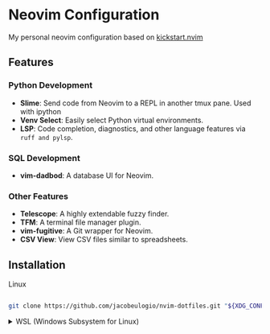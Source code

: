 
# Neovim Configuration

My personal neovim configuration based on [kickstart.nvim](https://github.com/nvim-lua/kickstart.nvim)

## Features

### Python Development

- **Slime**: Send code from Neovim to a REPL in another tmux pane. Used with ipython
- **Venv Select**: Easily select Python virtual environments.
- **LSP**: Code completion, diagnostics, and other language features via `ruff and pylsp`.

### SQL Development

- **vim-dadbod**: A database UI for Neovim.

### Other Features

- **Telescope**: A highly extendable fuzzy finder.
- **TFM**: A terminal file manager plugin.
- **vim-fugitive**: A Git wrapper for Neovim.
- **CSV View**: View CSV files similar to spreadsheets.

## Installation

<summary>Linux</summary>

```sh

git clone https://github.com/jacobeulogio/nvim-dotfiles.git "${XDG_CONFIG_HOME:-$HOME/.config}"/nvim

```

<details><summary>WSL (Windows Subsystem for Linux)</summary>

```

wsl --install
wsl
sudo add-apt-repository ppa:neovim-ppa/unstable -y
sudo apt update
sudo apt install make gcc ripgrep unzip git xclip neovim

```

</details>
